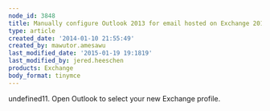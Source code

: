 ```yaml
---
node_id: 3848
title: Manually configure Outlook 2013 for email hosted on Exchange 2013
type: article
created_date: '2014-01-10 21:55:49'
created_by: mawutor.amesawu
last_modified_date: '2015-01-19 19:1819'
last_modified_by: jered.heeschen
products: Exchange
body_format: tinymce
---
```


undefined11. Open Outlook to select your new Exchange profile.

